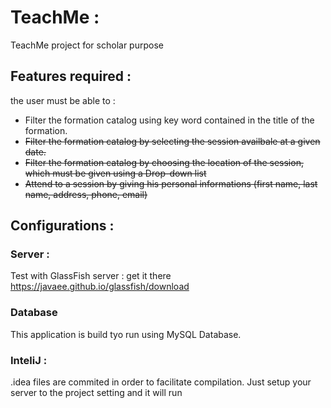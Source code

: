 # TeachMe :
TeachMe project for scholar purpose

## Features required :
the user must be able to :
* Filter the formation catalog using key word contained in the title of the formation.
* ~~Filter the formation catalog by selecting the session availbale at a given date.~~
* ~~Filter the formation catalog by choosing the location of the session, which must be given using a Drop-down list~~
* ~~Attend to a session by giving his personal informations (first name, last name, address, phone, email)~~

## Configurations :
### Server :
Test with GlassFish server : get it there https://javaee.github.io/glassfish/download
### Database
This application is build tyo run using MySQL Database.

### InteliJ :
.idea files are commited in order to facilitate compilation. Just setup your server to the project setting and it will run
